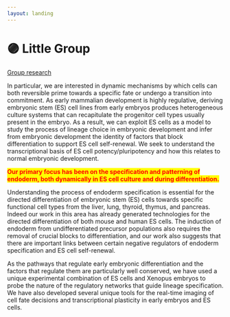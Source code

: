 ```yaml
---
layout: landing
---
```


# 🟣 Little Group

[Group research](https://renew.ku.dk/research/reseach-groups/brickman-group/#collapse-1582021919959)

In particular, we are interested in dynamic mechanisms by which cells can both reversible prime towards a specific fate or undergo a transition into commitment. As early mammalian development is highly regulative, deriving embryonic stem (ES) cell lines from early embryos produces heterogeneous culture systems that can recapitulate the progenitor cell types usually present in the embryo. As a result, we can exploit ES cells as a model to study the process of lineage choice in embryonic development and infer from embryonic development the identity of factors that block differentiation to support ES cell self-renewal. We seek to understand the transcriptional basis of ES cell potency/pluripotency and how this relates to normal embryonic development.

<mark style="color:red;">**Our primary focus has been on the specification and patterning of endoderm, both dynamically in ES cell culture and during differentiation.**</mark>

Understanding the process of endoderm specification is essential for the directed differentiation of embryonic stem (ES) cells towards specific functional cell types from the liver, lung, thyroid, thymus, and pancreas. Indeed our work in this area has already generated technologies for the directed differentiation of both mouse and human ES cells. The induction of endoderm from undifferentiated precursor populations also requires the removal of crucial blocks to differentiation, and our work also suggests that there are important links between certain negative regulators of endoderm specification and ES cell self-renewal.

As the pathways that regulate early embryonic differentiation and the factors that regulate them are particularly well conserved, we have used a unique experimental combination of ES cells and Xenopus embryos to probe the nature of the regulatory networks that guide lineage specification. We have also developed several unique tools for the real-time imaging of cell fate decisions and transcriptional plasticity in early embryos and ES cells.
